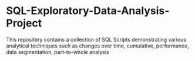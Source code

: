 # SQL-Exploratory-Data-Analysis-Project
This repository contains a collection of SQL Scripts demonstrating various analytical techniques such as changes over time, cumulative, performance, data segmentation, part-to-whole analysis
